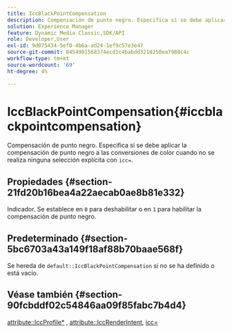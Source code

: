 ```yaml
---
title: IccBlackPointCompensation
description: Compensación de punto negro. Especifica si se debe aplicar la compensación de punto negro a las conversiones de color cuando no se realiza ninguna selección explícita con icc=.
solution: Experience Manager
feature: Dynamic Media Classic,SDK/API
role: Developer,User
exl-id: 9d075434-5ef0-4b6a-ad24-1ef9c57e3e47
source-git-commit: 8454991568374ecd1c4babdd3210250ea7988c4c
workflow-type: tm+mt
source-wordcount: '69'
ht-degree: 4%

---
```


# IccBlackPointCompensation{#iccblackpointcompensation}

Compensación de punto negro. Especifica si se debe aplicar la compensación de punto negro a las conversiones de color cuando no se realiza ninguna selección explícita con `icc=`.

## Propiedades {#section-21fd20b16bea4a22aecab0ae8b81e332}

Indicador. Se establece en `0` para deshabilitar o en `1` para habilitar la compensación de punto negro.

## Predeterminado {#section-5bc6703a43a149f18af88b70baae568f}

Se hereda de `default::IccBlackPointCompensation` si no se ha definido o está vacío.

## Véase también {#section-90fcbddf02c54846aa09f85fabc7b4d4}

[attribute::IccProfile*](../../../../../ir-api/material-cat/image-rendering-api-ref/c-ir-material-catalog/c-ir-attributes-reference/r-ir-iccprofilergb.md#reference-cdaad25b155646ffa382d722fd324b30) , [attribute::IccRenderIntent](../../../../../ir-api/material-cat/image-rendering-api-ref/c-ir-material-catalog/c-ir-attributes-reference/r-ir-iccrenderintent.md#reference-3b80b7a4c25545a593c5076f318b5c40), [icc=](../../../../../ir-api/http-protocol/image-rendering-api-ref/c-ir-http-protocol-ref/c-ir-http-protocol-command-reference/r-ir-icc.md#reference-86a2fff3cef24982ad2063d977a16e06)
